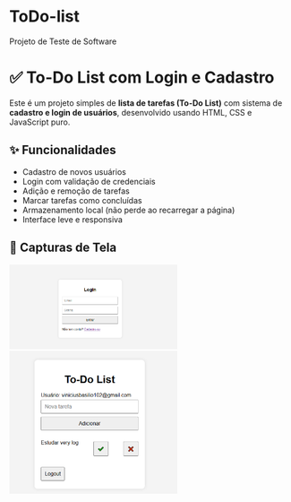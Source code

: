 # ToDo-list
Projeto de Teste de Software

# ✅ To-Do List com Login e Cadastro

Este é um projeto simples de **lista de tarefas (To-Do List)** com sistema de **cadastro e login de usuários**, desenvolvido usando HTML, CSS e JavaScript puro. 

## ✨ Funcionalidades

- Cadastro de novos usuários
- Login com validação de credenciais
- Adição e remoção de tarefas
- Marcar tarefas como concluídas
- Armazenamento local (não perde ao recarregar a página)
- Interface leve e responsiva

## 📸 Capturas de Tela
<img src="sistema/assets/testes1.PNG" width="300"/> <img src="sistema/assets/testes2.PNG" width="300"/>
